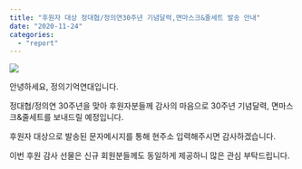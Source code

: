 ```yaml
---
title: "후원자 대상 정대협/정의연30주년 기념달력,면마스크&줄세트 발송 안내"
date: "2020-11-24"
categories: 
  - "report"
---
```


![](http://womenandwar.net/kr/wp-content/uploads/2020/11/batch_photo_2020-11-20_12-06-13-1024x1024.jpg)

안녕하세요, 정의기억연대입니다.

정대협/정의연 30주년을 맞아 후원자분들께 감사의 마음으로 30주년 기념달력, 면마스크&줄세트를 보내드릴 예정입니다.

후원자 대상으로 발송된 문자메시지를 통해 현주소 입력해주시면 감사하겠습니다.

이번 후원 감사 선물은 신규 회원분들께도 동일하게 제공하니 많은 관심 부탁드립니다.
